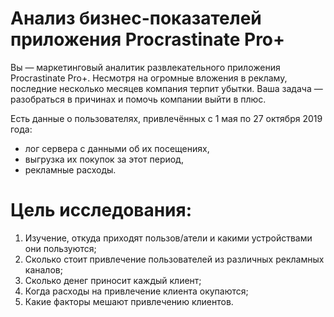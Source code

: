 # Анализ бизнес-показателей приложения Procrastinate Pro+

Вы — маркетинговый аналитик развлекательного приложения Procrastinate Pro+. Несмотря на огромные вложения в рекламу, последние несколько месяцев компания терпит убытки. Ваша задача — разобраться в причинах и помочь компании выйти в плюс.

Есть данные о пользователях, привлечённых с 1 мая по 27 октября 2019 года:

- лог сервера с данными об их посещениях,
- выгрузка их покупок за этот период,
- рекламные расходы.

# Цель исследования:

1. Изучение, откуда приходят пользов/атели и какими устройствами они пользуются;
2. Сколько стоит привлечение пользователей из различных рекламных каналов;
3. Сколько денег приносит каждый клиент;
4. Когда расходы на привлечение клиента окупаются;
5. Какие факторы мешают привлечению клиентов.

   
